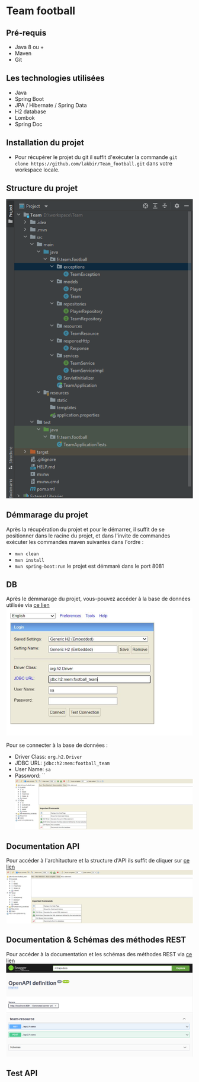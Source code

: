 # Team football

## Pré-requis

  - Java 8 ou +
  - Maven
  - Git

## Les technologies utilisées

  - Java
  - Spring Boot
  - JPA / Hibernate / Spring Data
  - H2 database
  - Lombok
  - Spring Doc
  
## Installation du projet

- Pour récupérer le projet du git il suffit d'exécuter la commande `git clone https://github.com/lakbir/Team_football.git` dans votre workspace locale.

## Structure du projet
![Structure](img/project.PNG)

## Démmarage du projet

Après la récupération du projet et pour le démarrer, il suffit de se positionner dans le racine du projet, et dans l'invite de commandes exécuter les commandes maven suivantes dans l'ordre : 
  - `mvn clean`
  - `mvn install`
  - `mvn spring-boot:run`
le projet est démmaré dans le port 8081

## DB

Après le démmarage du projet, vous-pouvez accéder à la base de données utilisée via [ce lien](http://localhost:8081/h2-console/)
![Connexion database](img/database_connexion.JPG)

Pour se connecter à la base de données : 
 - Driver Class:	`org.h2.Driver`
 - JDBC URL: `jdbc:h2:mem:football_team`
 - User Name: `sa`
 - Password: ``
![database](img/database_H2.JPG)

## Documentation API

Pour accéder à l'architucture et la structure d'API ils suffit de cliquer sur [ce lien](http://localhost:8081/v3/api-docs)
![database](img/database_H2.JPG)

## Documentation & Schémas des méthodes REST

Pour accéder à la documentation et les schémas des méthodes REST via [ce lien](http://localhost:8081/swagger-ui/index.html)
![swagger](img/swagger.PNG)

## Test API

